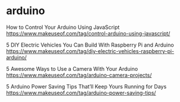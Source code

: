 # arduino

How to Control Your Arduino Using JavaScript
<br />
https://www.makeuseof.com/tag/control-arduino-using-javascript/

5 DIY Electric Vehicles You Can Build With Raspberry Pi and Arduino
<br />
https://www.makeuseof.com/tag/diy-electric-vehicles-raspberry-pi-arduino/

5 Awesome Ways to Use a Camera With Your Arduino
<br />
https://www.makeuseof.com/tag/arduino-camera-projects/

5 Arduino Power Saving Tips That’ll Keep Yours Running for Days
<br>
https://www.makeuseof.com/tag/arduino-power-saving-tips/
